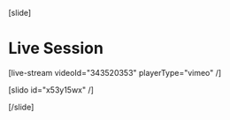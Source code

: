 [slide]
# Live Session

[live-stream videoId="343520353" playerType="vimeo" /]

[slido id="x53y15wx" /]

[/slide]